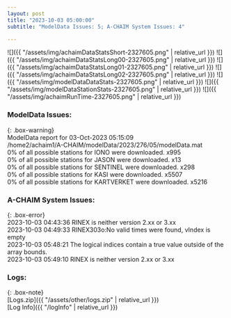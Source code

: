```yaml
---
layout: post
title: "2023-10-03 05:00:00"
subtitle: "ModelData Issues: 5; A-CHAIM System Issues: 4"

---
```


![]({{ "/assets/img/achaimDataStatsShort-2327605.png" | relative_url }})
![]({{ "/assets/img/achaimDataStatsLong00-2327605.png" | relative_url }})
![]({{ "/assets/img/achaimDataStatsLong01-2327605.png" | relative_url }})
![]({{ "/assets/img/achaimDataStatsLong02-2327605.png" | relative_url }})
![]({{ "/assets/img/modelDataDataStats-2327605.png" | relative_url }})
![]({{ "/assets/img/modelDataStationStats-2327605.png" | relative_url }})
![]({{ "/assets/img/achaimRunTime-2327605.png" | relative_url }})


### ModelData Issues:  
  
{: .box-warning}  
 ModelData report for 03-Oct-2023 05:15:09   
 /home2/achaim1/A-CHAIM/modelData/2023/276/05/modelData.mat   
 0% of all possible stations for IONO were downloaded. x995   
 0% of all possible stations for JASON were downloaded. x13   
 0% of all possible stations for SENTINEL were downloaded. x298   
 0% of all possible stations for KASI were downloaded. x5507   
 0% of all possible stations for KARTVERKET were downloaded. x5216   
  
### A-CHAIM System Issues:  
  
{: .box-error}  
2023-10-03 04:43:36 RINEX is neither version 2.xx or 3.xx  
2023-10-03 04:49:33 RINEX303o:No valid times were found, vIndex is empty  
2023-10-03 05:48:21 The logical indices contain a true value outside of the array bounds.  
2023-10-03 05:49:10 RINEX is neither version 2.xx or 3.xx  

### Logs:  
  
{: .box-note}  
[Logs.zip]({{ "/assets/other/logs.zip" | relative_url }})  
[Log Info]({{ "/logInfo" | relative_url }})  
